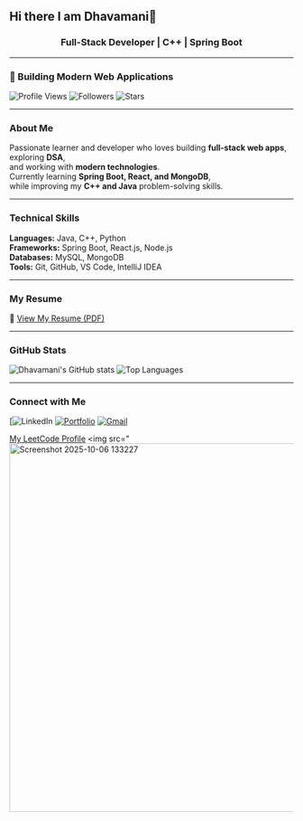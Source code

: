 ## Hi there I am Dhavamani👋





<h3 align="center">Full-Stack Developer | C++ | Spring Boot</h3>

---

### 🚀 Building Modern Web Applications

![Profile Views](https://komarev.com/ghpvc/?username=dhavamani16&color=7B2CBF)
![Followers](https://img.shields.io/github/followers/dhavamani16?label=Followers&style=social)
![Stars](https://img.shields.io/github/stars/dhavamani16?label=Stars&style=social)

---

###  About Me
Passionate learner and developer who loves building **full-stack web apps**, exploring **DSA**,  
and working with **modern technologies**.  
Currently learning **Spring Boot, React, and MongoDB**,  
while improving my **C++ and Java** problem-solving skills.

---

###  Technical Skills

**Languages:** Java, C++, Python  
**Frameworks:** Spring Boot, React.js, Node.js  
**Databases:** MySQL, MongoDB  
**Tools:** Git, GitHub, VS Code, IntelliJ IDEA  

---

###  My Resume
📎 [View My Resume (PDF)](https://drive.google.com/file/d/1pNpEkQl1Ky1icCJeNCQ27sGEmm-STUqk/view?usp=drivesdk)

---

###  GitHub Stats
![Dhavamani's GitHub stats](https://github-readme-stats.vercel.app/api?username=dhavamani16&show_icons=true&theme=radical)
![Top Languages](https://github-readme-stats.vercel.app/api/top-langs/?username=dhavamani16&layout=compact&theme=radical)

---

###  Connect with Me
[![LinkedIn](https://www.linkedin.com/in/dhavamani-a-7b452a332?utm_source=share&utm_campaign=share_via&utm_content=profile&utm_medium=android_app)
[![Portfolio](https://img.shields.io/badge/Portfolio-7B2CBF?logo=firefox&logoColor=white)](https://your-portfolio-link)
[![Gmail](https://img.shields.io/badge/Gmail-D14836?logo=gmail&logoColor=white)](kit27.cse16@gmail.com)

[My LeetCode Profile](https://leetcode.com/u/Dhavamani_16/)
<img src="<img width="1261" height="652" alt="Screenshot 2025-10-06 133227" src="https://github.com/user-attachments/assets/23602769-d2b7-4508-8092-039481dfbd12" />




<!--
**dhavamani16/dhavamani16** is a ✨ _special_ ✨ repository because its `README.md` (this file) appears on your GitHub profile.

Here are some ideas to get you started:

- 🔭 I’m currently working on ...
- 🌱 I’m currently learning ...
- 👯 I’m looking to collaborate on ...
- 🤔 I’m looking for help with ...
- 💬 Ask me about ...
- 📫 How to reach me: ...
- 😄 Pronouns: ...
- ⚡ Fun fact: ...
-->
